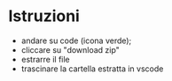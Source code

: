 # Istruzioni

- andare su code (icona verde);
- cliccare su "download zip"
- estrarre il file
- trascinare la cartella estratta in vscode
